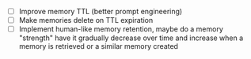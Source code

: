 - [ ] Improve memory TTL (better prompt engineering)
- [ ] Make memories delete on TTL expiration
- [ ] Implement human-like memory retention, maybe do a memory "strength" have it gradually decrease over time and increase when a memory is retrieved or a similar memory created